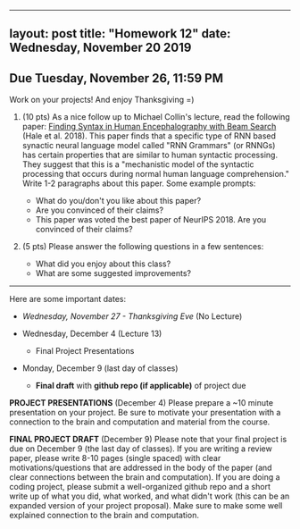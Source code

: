 
---
layout: post
title: "Homework 12"
date:  Wednesday, November 20 2019
---

## Due Tuesday, November 26, 11:59 PM

Work on your projects! And enjoy Thanksgiving =)

1. (10 pts) As a nice follow up to Michael Collin's lecture, read the following paper: [Finding Syntax in Human Encephalography with Beam Search](https://arxiv.org/pdf/1806.04127.pdf) (Hale et al. 2018). This paper finds that a specific type of RNN based synactic neural language model called "RNN Grammars" (or RNNGs) has certain properties that are similar to human syntactic processing. They suggest that this is a "mechanistic model of the syntactic processing that occurs during normal human language comprehension." Write 1-2 paragraphs about this paper. Some example prompts:
    * What do you/don't you like about this paper?
    * Are you convinced of their claims?
    * This paper was voted the best paper of NeurIPS 2018. Are you convinced of their claims?
    
2. (5 pts) Please answer the following questions in a few sentences:
    * What did you enjoy about this class?
    * What are some suggested improvements?

------------------------
 Here are some important dates:

* _Wednesday, November 27 - Thanksgiving Eve_ (No Lecture)

* Wednesday, December 4 (Lecture 13)
    * Final Project Presentations
    
* Monday, December 9 (last day of classes)
    * **Final draft** with **github repo (if applicable)** of project due

**PROJECT PRESENTATIONS** (December 4)
Please prepare a ~10 minute presentation on your project. Be sure to motivate your presentation with a connection to the brain and computation and material from the course.
    

**FINAL PROJECT DRAFT** (December 9)
Please note that your final project is due on December 9 (the last day of classes). If you are writing a review paper, please write 8-10 pages (single spaced) with clear motivations/questions that are addressed in the body of the paper (and clear connections between the brain and computation). If you are doing a coding project, please submit a well-organized github repo and a short write up of what you did, what worked, and what didn't work (this can be an expanded version of your project proposal). Make sure to make some well explained connection to the brain and computation.


 

